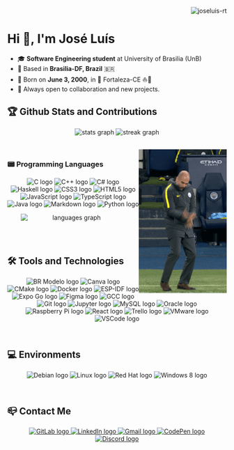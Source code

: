 <p align="right"> 
  <img src="https://komarev.com/ghpvc/?username=joseluis-rt&label=Profile%20views&color=0e75b6&style=flat" alt="joseluis-rt" />
</p>

# Hi 👋, I'm José Luís

- 🎓 **Software Engineering student** at University of Brasilia (UnB)
- 📍 Based in **Brasilia-DF, Brazil** 🇧🇷
- 🐲 Born on **June 3, 2000**, in 🌴 Fortaleza-CE ⛵🌴
- 🤝 Always open to collaboration and new projects.

## 🏆 Github Stats and Contributions

<p align="center">
  <img src="https://github-readme-stats.vercel.app/api?username=joseluis-rt&hide_title=false&hide_rank=false&show_icons=true&include_all_commits=false&count_private=true&disable_animations=true&theme=react&locale=en&hide_border=true&order=1" height="170" alt="stats graph" />
  <img src="https://streak-stats.demolab.com?user=joseluis-rt&locale=en&mode=daily&theme=prussian&hide_border=true&border_radius=24&order=3" height="170" alt="streak graph" />
</p>

<br>

<img align="right" style="width: 40%; max-width: 240px;" src="./assets/guardiola.gif" alt="That's the beauty of sport. Sometimes you laugh, sometimes you cry." />

### 📟 Programming Languages

<p align="center">
  <img src="https://cdn.jsdelivr.net/gh/devicons/devicon/icons/c/c-original.svg" height="48" alt="C logo" />
  <img src="https://cdn.jsdelivr.net/gh/devicons/devicon/icons/cplusplus/cplusplus-original.svg" height="48" alt="C++ logo" />
  <img src="https://cdn.jsdelivr.net/gh/devicons/devicon/icons/csharp/csharp-original.svg" height="48" alt="C# logo" />
  <img src="https://cdn.jsdelivr.net/gh/devicons/devicon/icons/haskell/haskell-original.svg" height="48" alt="Haskell logo" />
  <img src="https://cdn.jsdelivr.net/gh/devicons/devicon/icons/css3/css3-original.svg" height="48" alt="CSS3 logo" />
  <img src="https://cdn.jsdelivr.net/gh/devicons/devicon/icons/html5/html5-original.svg" height="48" alt="HTML5 logo" />
  <img src="https://cdn.jsdelivr.net/gh/devicons/devicon/icons/javascript/javascript-original.svg" height="48" alt="JavaScript logo" />
  <img src="https://cdn.jsdelivr.net/gh/devicons/devicon/icons/typescript/typescript-original.svg" height="48" alt="TypeScript logo" />
  <img src="https://cdn.jsdelivr.net/gh/devicons/devicon/icons/java/java-original.svg" height="48" alt="Java logo" />
  <img src="https://cdn.jsdelivr.net/gh/devicons/devicon/icons/markdown/markdown-original.svg" height="48" alt="Markdown logo" />
  <img src="https://cdn.jsdelivr.net/gh/devicons/devicon/icons/python/python-original.svg" height="48" alt="Python logo" />
</p>

<p align="center">
  <img style="width: 60%; max-width: 600px; min-width: 240px" src="https://github-readme-stats.vercel.app/api/top-langs?username=joseluis-rt&locale=en&hide_title=false&layout=compact&card_width=320&langs_count=6&theme=prussian&hide_border=true&order=2" height="210" alt="languages graph" />
</p>

<br></br>

## 🛠 Tools and Technologies

<p align="center">
  <img src="https://yt3.googleusercontent.com/ZpRyBvODc2Rit7G_sIPeX8g48vW3ZQVzXrEKRpkfUImCXMCgsEve_mmujJo5xbiGFz9EeJx6Hw=s900-c-k-c0x00ffffff-no-rj" height="48" alt="BR Modelo logo" />
  <img src="https://cdn.jsdelivr.net/gh/devicons/devicon/icons/canva/canva-original.svg" height="48" alt="Canva logo" />
  <img src="https://cdn.jsdelivr.net/gh/devicons/devicon/icons/cmake/cmake-original.svg" height="48" alt="CMake logo" />
  <img src="https://cdn.jsdelivr.net/gh/devicons/devicon/icons/docker/docker-original.svg" height="48" alt="Docker logo" />
  <img src="https://seeklogo.com/images/E/espressif-systems-logo-1350B9E771-seeklogo.com.png" height="48" alt="ESP-IDF logo" />
  <img src="https://seeklogo.com/images/E/expo-go-app-logo-BBBE394CB8-seeklogo.com.png" height="48" alt="Expo Go logo" />
  <img src="https://cdn.jsdelivr.net/gh/devicons/devicon/icons/figma/figma-original.svg" height="48" alt="Figma logo" />
  <img src="https://cdn.jsdelivr.net/gh/devicons/devicon/icons/gcc/gcc-original.svg" height="48" alt="GCC logo" />
  <img src="https://cdn.jsdelivr.net/gh/devicons/devicon/icons/git/git-original.svg" height="48" alt="Git logo" />
  <img src="https://cdn.jsdelivr.net/gh/devicons/devicon/icons/jupyter/jupyter-original.svg" height="48" alt="Jupyter logo" />
  <img src="https://cdn.jsdelivr.net/gh/devicons/devicon/icons/mysql/mysql-original.svg" height="48" alt="MySQL logo" />
  <img src="https://cdn.jsdelivr.net/gh/devicons/devicon/icons/oracle/oracle-original.svg" height="48" alt="Oracle logo" />
  <img src="https://cdn.jsdelivr.net/gh/devicons/devicon/icons/raspberrypi/raspberrypi-original.svg" height="48" alt="Raspberry Pi logo" />
  <img src="https://cdn.jsdelivr.net/gh/devicons/devicon/icons/react/react-original.svg" height="48" alt="React logo" />
  <img src="https://cdn.jsdelivr.net/gh/devicons/devicon/icons/trello/trello-plain.svg" height="48" alt="Trello logo" />
  <img src="https://upload.wikimedia.org/wikipedia/commons/thumb/5/5a/Vmware_workstation_16_icon.svg/2051px-Vmware_workstation_16_icon.svg.png" height="48" alt="VMware logo" />
  <img src="https://cdn.jsdelivr.net/gh/devicons/devicon/icons/vscode/vscode-original.svg" height="48" alt="VSCode logo" />
</p>

<br>

## 💻 Environments

<p align="center">
  <img src="https://cdn.jsdelivr.net/gh/devicons/devicon/icons/debian/debian-original.svg" height="40" alt="Debian logo" />
  <img src="https://cdn.jsdelivr.net/gh/devicons/devicon/icons/linux/linux-original.svg" height="40" alt="Linux logo" />
  <img src="https://cdn.jsdelivr.net/gh/devicons/devicon/icons/redhat/redhat-original.svg" height="40" alt="Red Hat logo" />
  <img src="https://cdn.jsdelivr.net/gh/devicons/devicon/icons/windows8/windows8-original.svg" height="40" alt="Windows 8 logo" />
</p>

<br>

## 📪 Contact Me

<p align="center">
  <a href="https://gitlab.com/joseluis-rt" target="_blank">
    <img src="https://cdn.jsdelivr.net/gh/devicons/devicon/icons/gitlab/gitlab-original.svg" width="60" height="48" alt="GitLab logo" />
  </a>
  <a href="https://www.linkedin.com/in/jose-luis-ramos-teixeira/" target="_blank">
    <img src="https://raw.githubusercontent.com/maurodesouza/profile-readme-generator/master/src/assets/icons/social/linkedin/default.svg" width="60" height="48" alt="LinkedIn logo" />
  </a>
  <a href="mailto:joseluisramost3@gmail.com" target="_blank">
    <img src="https://raw.githubusercontent.com/maurodesouza/profile-readme-generator/master/src/assets/icons/social/gmail/default.svg" width="60" height="48" alt="Gmail logo" />
  </a>
  <a href="https://codepen.io/joseluis-rt" target="_blank">
    <img src="https://raw.githubusercontent.com/maurodesouza/profile-readme-generator/master/src/assets/icons/social/codepen/default.svg" width="60" height="48" alt="CodePen logo" />
  </a>
  <a href="https://discord.com/users/580169489103192067" target="_blank">
    <img src="https://raw.githubusercontent.com/maurodesouza/profile-readme-generator/master/src/assets/icons/social/discord/default.svg" width="60" height="48" alt="Discord logo" />
